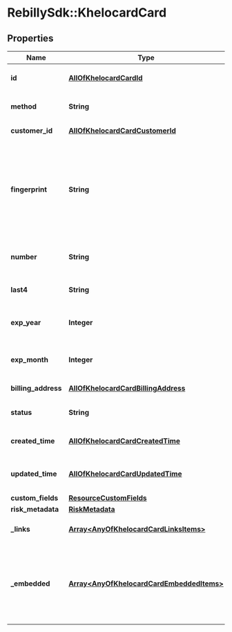 # RebillySdk::KhelocardCard

## Properties
Name | Type | Description | Notes
------------ | ------------- | ------------- | -------------
**id** | [**AllOfKhelocardCardId**](AllOfKhelocardCardId.md) | The payment instrument ID. | [optional] 
**method** | **String** | The method of payment instrument. | [optional] 
**customer_id** | [**AllOfKhelocardCardCustomerId**](AllOfKhelocardCardCustomerId.md) | Customer&#x27;s ID. | [optional] 
**fingerprint** | **String** | A unique value to identify the payment instrument regardless of variable values. It contains alphanumeric values. | [optional] 
**number** | **String** | Khelocard card&#x27;s masked number. | [optional] 
**last4** | **String** | The number&#x27;s last 4 digits. | [optional] 
**exp_year** | **Integer** | Khelocard card&#x27;s expiration year. | [optional] 
**exp_month** | **Integer** | Khelocard card&#x27;s expiration month. | [optional] 
**billing_address** | [**AllOfKhelocardCardBillingAddress**](AllOfKhelocardCardBillingAddress.md) | The billing address. | [optional] 
**status** | **String** | The payment instrument status. | [optional] 
**created_time** | [**AllOfKhelocardCardCreatedTime**](AllOfKhelocardCardCreatedTime.md) | The payment instrument created time. | [optional] 
**updated_time** | [**AllOfKhelocardCardUpdatedTime**](AllOfKhelocardCardUpdatedTime.md) | The payment instrument updated time. | [optional] 
**custom_fields** | [**ResourceCustomFields**](ResourceCustomFields.md) |  | [optional] 
**risk_metadata** | [**RiskMetadata**](RiskMetadata.md) |  | [optional] 
**_links** | [**Array&lt;AnyOfKhelocardCardLinksItems&gt;**](.md) | Links related to the resource. | [optional] 
**_embedded** | [**Array&lt;AnyOfKhelocardCardEmbeddedItems&gt;**](.md) | Any embedded objects available that are requested by the &#x60;expand&#x60; querystring parameter. | [optional] 

